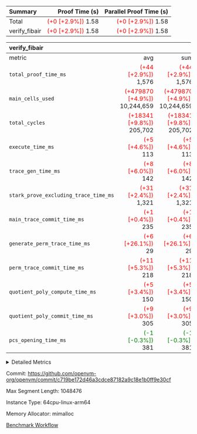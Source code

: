 | Summary | Proof Time (s) | Parallel Proof Time (s) |
|:---|---:|---:|
| Total | <span style='color: red'>(+0 [+2.9%])</span> 1.58 | <span style='color: red'>(+0 [+2.9%])</span> 1.58 |
| verify_fibair | <span style='color: red'>(+0 [+2.9%])</span> 1.58 | <span style='color: red'>(+0 [+2.9%])</span> 1.58 |


| verify_fibair |||||
|:---|---:|---:|---:|---:|
|metric|avg|sum|max|min|
| `total_proof_time_ms ` | <span style='color: red'>(+44 [+2.9%])</span> 1,576 | <span style='color: red'>(+44 [+2.9%])</span> 1,576 | <span style='color: red'>(+44 [+2.9%])</span> 1,576 | <span style='color: red'>(+44 [+2.9%])</span> 1,576 |
| `main_cells_used     ` | <span style='color: red'>(+479870 [+4.9%])</span> 10,244,659 | <span style='color: red'>(+479870 [+4.9%])</span> 10,244,659 | <span style='color: red'>(+479870 [+4.9%])</span> 10,244,659 | <span style='color: red'>(+479870 [+4.9%])</span> 10,244,659 |
| `total_cycles        ` | <span style='color: red'>(+18341 [+9.8%])</span> 205,702 | <span style='color: red'>(+18341 [+9.8%])</span> 205,702 | <span style='color: red'>(+18341 [+9.8%])</span> 205,702 | <span style='color: red'>(+18341 [+9.8%])</span> 205,702 |
| `execute_time_ms     ` | <span style='color: red'>(+5 [+4.6%])</span> 113 | <span style='color: red'>(+5 [+4.6%])</span> 113 | <span style='color: red'>(+5 [+4.6%])</span> 113 | <span style='color: red'>(+5 [+4.6%])</span> 113 |
| `trace_gen_time_ms   ` | <span style='color: red'>(+8 [+6.0%])</span> 142 | <span style='color: red'>(+8 [+6.0%])</span> 142 | <span style='color: red'>(+8 [+6.0%])</span> 142 | <span style='color: red'>(+8 [+6.0%])</span> 142 |
| `stark_prove_excluding_trace_time_ms` | <span style='color: red'>(+31 [+2.4%])</span> 1,321 | <span style='color: red'>(+31 [+2.4%])</span> 1,321 | <span style='color: red'>(+31 [+2.4%])</span> 1,321 | <span style='color: red'>(+31 [+2.4%])</span> 1,321 |
| `main_trace_commit_time_ms` | <span style='color: red'>(+1 [+0.4%])</span> 235 | <span style='color: red'>(+1 [+0.4%])</span> 235 | <span style='color: red'>(+1 [+0.4%])</span> 235 | <span style='color: red'>(+1 [+0.4%])</span> 235 |
| `generate_perm_trace_time_ms` | <span style='color: red'>(+6 [+26.1%])</span> 29 | <span style='color: red'>(+6 [+26.1%])</span> 29 | <span style='color: red'>(+6 [+26.1%])</span> 29 | <span style='color: red'>(+6 [+26.1%])</span> 29 |
| `perm_trace_commit_time_ms` | <span style='color: red'>(+11 [+5.3%])</span> 218 | <span style='color: red'>(+11 [+5.3%])</span> 218 | <span style='color: red'>(+11 [+5.3%])</span> 218 | <span style='color: red'>(+11 [+5.3%])</span> 218 |
| `quotient_poly_compute_time_ms` | <span style='color: red'>(+5 [+3.4%])</span> 150 | <span style='color: red'>(+5 [+3.4%])</span> 150 | <span style='color: red'>(+5 [+3.4%])</span> 150 | <span style='color: red'>(+5 [+3.4%])</span> 150 |
| `quotient_poly_commit_time_ms` | <span style='color: red'>(+9 [+3.0%])</span> 305 | <span style='color: red'>(+9 [+3.0%])</span> 305 | <span style='color: red'>(+9 [+3.0%])</span> 305 | <span style='color: red'>(+9 [+3.0%])</span> 305 |
| `pcs_opening_time_ms ` | <span style='color: green'>(-1 [-0.3%])</span> 381 | <span style='color: green'>(-1 [-0.3%])</span> 381 | <span style='color: green'>(-1 [-0.3%])</span> 381 | <span style='color: green'>(-1 [-0.3%])</span> 381 |



<details>
<summary>Detailed Metrics</summary>

|  | verify_program_compile_ms | total_cells | stark_prove_excluding_trace_time_ms | quotient_poly_compute_time_ms | quotient_poly_commit_time_ms | perm_trace_commit_time_ms | pcs_opening_time_ms | main_trace_commit_time_ms |
| --- | --- | --- | --- | --- | --- | --- | --- |
|  | 5 | 65,536 | 68 | 3 | 14 | 0 | 37 | 14 | 

| air_name | rows | quotient_deg | main_cols | interactions | constraints | cells |
| --- | --- | --- | --- | --- | --- | --- |
| AccessAdapterAir<2> |  | 4 |  | 5 | 11 |  | 
| AccessAdapterAir<4> |  | 4 |  | 5 | 11 |  | 
| AccessAdapterAir<8> |  | 4 |  | 5 | 11 |  | 
| FibonacciAir | 32,768 | 1 | 2 |  | 5 | 65,536 | 
| FriReducedOpeningAir |  | 4 |  | 31 | 52 |  | 
| NativePoseidon2Air<BabyBearParameters>, 1> |  | 4 |  | 136 | 530 |  | 
| PhantomAir |  | 4 |  | 3 | 4 |  | 
| ProgramAir |  | 1 |  | 1 | 4 |  | 
| VariableRangeCheckerAir |  | 1 |  | 1 | 4 |  | 
| VmAirWrapper<AluNativeAdapterAir, FieldArithmeticCoreAir> |  | 4 |  | 15 | 23 |  | 
| VmAirWrapper<BranchNativeAdapterAir, BranchEqualCoreAir<1> |  | 4 |  | 11 | 22 |  | 
| VmAirWrapper<JalNativeAdapterAir, JalCoreAir> |  | 4 |  | 7 | 6 |  | 
| VmAirWrapper<NativeAdapterAir<2, 0>, PublicValuesCoreAir> |  | 4 |  | 11 | 22 |  | 
| VmAirWrapper<NativeLoadStoreAdapterAir<1>, NativeLoadStoreCoreAir<1> |  | 4 |  | 15 | 16 |  | 
| VmAirWrapper<NativeLoadStoreAdapterAir<4>, NativeLoadStoreCoreAir<4> |  | 4 |  | 15 | 16 |  | 
| VmAirWrapper<NativeVectorizedAdapterAir<4>, FieldExtensionCoreAir> |  | 4 |  | 15 | 23 |  | 
| VmConnectorAir |  | 4 |  | 3 | 8 |  | 
| VolatileBoundaryAir |  | 4 |  | 4 | 16 |  | 

| group | trace_gen_time_ms | total_proof_time_ms | total_cycles | total_cells | stark_prove_excluding_trace_time_ms | quotient_poly_compute_time_ms | quotient_poly_commit_time_ms | perm_trace_commit_time_ms | pcs_opening_time_ms | main_trace_commit_time_ms | main_cells_used | generate_perm_trace_time_ms | execute_time_ms |
| --- | --- | --- | --- | --- | --- | --- | --- | --- | --- | --- | --- | --- | --- |
| verify_fibair | 142 | 1,576 | 205,702 | 27,624,088 | 1,321 | 150 | 305 | 218 | 381 | 235 | 10,244,659 | 29 | 113 | 

| group | air_name | rows | prep_cols | perm_cols | main_cols | cells |
| --- | --- | --- | --- | --- | --- | --- |
| verify_fibair | AccessAdapterAir<2> | 65,536 |  | 12 | 11 | 1,507,328 | 
| verify_fibair | AccessAdapterAir<4> | 32,768 |  | 12 | 13 | 819,200 | 
| verify_fibair | AccessAdapterAir<8> | 128 |  | 12 | 17 | 3,712 | 
| verify_fibair | FriReducedOpeningAir | 1,024 |  | 36 | 25 | 62,464 | 
| verify_fibair | NativePoseidon2Air<BabyBearParameters>, 1> | 16,384 |  | 160 | 399 | 9,158,656 | 
| verify_fibair | PhantomAir | 4,096 |  | 8 | 6 | 57,344 | 
| verify_fibair | ProgramAir | 8,192 |  | 8 | 10 | 147,456 | 
| verify_fibair | VariableRangeCheckerAir | 262,144 | 2 | 8 | 1 | 2,359,296 | 
| verify_fibair | VmAirWrapper<AluNativeAdapterAir, FieldArithmeticCoreAir> | 131,072 |  | 20 | 29 | 6,422,528 | 
| verify_fibair | VmAirWrapper<BranchNativeAdapterAir, BranchEqualCoreAir<1> | 32,768 |  | 16 | 23 | 1,277,952 | 
| verify_fibair | VmAirWrapper<JalNativeAdapterAir, JalCoreAir> | 8,192 |  | 12 | 9 | 172,032 | 
| verify_fibair | VmAirWrapper<NativeLoadStoreAdapterAir<1>, NativeLoadStoreCoreAir<1> | 65,536 |  | 24 | 22 | 3,014,656 | 
| verify_fibair | VmAirWrapper<NativeLoadStoreAdapterAir<4>, NativeLoadStoreCoreAir<4> | 16,384 |  | 24 | 31 | 901,120 | 
| verify_fibair | VmAirWrapper<NativeVectorizedAdapterAir<4>, FieldExtensionCoreAir> | 8,192 |  | 20 | 38 | 475,136 | 
| verify_fibair | VmConnectorAir | 2 | 1 | 8 | 4 | 24 | 
| verify_fibair | VolatileBoundaryAir | 65,536 |  | 8 | 11 | 1,245,184 | 

</details>


Commit: https://github.com/openvm-org/openvm/commit/c719be172d46a3cdce87182a9c18e1b0ff9e30cf

Max Segment Length: 1048476

Instance Type: 64cpu-linux-arm64

Memory Allocator: mimalloc

[Benchmark Workflow](https://github.com/openvm-org/openvm/actions/runs/13136500382)
